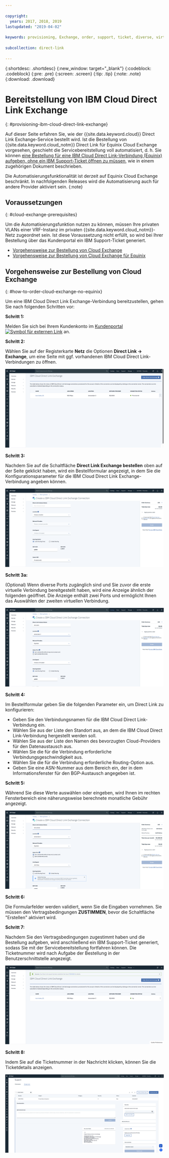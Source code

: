 ```yaml
---

copyright:
  years: 2017, 2018, 2019
lastupdated: "2019-04-02"

keywords: provisioning, Exchange, order, support, ticket, diverse, virtual circuit, parameters, Terms and Conditions

subcollection: direct-link

---
```


{:shortdesc: .shortdesc}
{:new_window: target="_blank"}
{:codeblock: .codeblock}
{:pre: .pre}
{:screen: .screen}
{:tip: .tip}
{:note: .note}
{:download: .download}

# Bereitstellung von IBM Cloud Direct Link Exchange
{: #provisioning-ibm-cloud-direct-link-exchange}

Auf dieser Seite erfahren Sie, wie der {{site.data.keyword.cloud}} Direct Link Exchange-Service bestellt wird. Ist die Bestellung von {{site.data.keyword.cloud_notm}} Direct Link für Equinix Cloud Exchange vorgesehen, geschieht die Servicebereitstellung voll automatisiert, d. h. Sie können [eine Bestellung für eine IBM Cloud Direct Link-Verbindung (Equinix) aufgeben, ohne ein IBM Support-Ticket öffnen zu müssen](/docs/infrastructure/direct-link?topic=direct-link-provisioning-ibm-cloud-direct-link-exchange-for-equinix), wie in einem zugehörigen Dokument beschrieben.

Die Automatisierungsfunktionalität ist derzeit auf Equinix Cloud Exchange beschränkt. In nachfolgenden Releases wird die Automatisierung auch für andere Provider aktiviert sein.
{:note}

## Voraussetzungen
{: #cloud-exchange-prerequisites}

Um die Automatisierungsfunktion nutzen zu können, müssen Ihre privaten VLANs einer VRF-Instanz im privaten {{site.data.keyword.cloud_notm}}-Netz zugeordnet sein. Ist diese Voraussetzung nicht erfüllt, so wird bei Ihrer Bestellung über das Kundenportal ein IBM Support-Ticket generiert.

 * [Vorgehensweise zur Bestellung von Cloud Exchange](#how-to-order-cloud-exchange-no-equinix)
 * [Vorgehensweise zur Bestellung von Cloud Exchange für Equinix](/docs/infrastructure/direct-link?topic=direct-link-provisioning-ibm-cloud-direct-link-exchange-for-equinix)

## Vorgehensweise zur Bestellung von Cloud Exchange
{: #how-to-order-cloud-exchange-no-equinix}

Um eine IBM Cloud Direct Link Exchange-Verbindung bereitzustellen, gehen Sie nach folgenden Schritten vor:

**Schritt 1:**

Melden Sie sich bei Ihrem Kundenkonto im [Kundenportal ![Symbol für externen Link](../../icons/launch-glyph.svg "Symbol für externen Link")](https://cloud.ibm.com/) an.

**Schritt 2:**

Wählen Sie auf der Registerkarte **Netz** die Optionen **Direct Link -> Exchange**, um eine Seite mit ggf. vorhandenen IBM Cloud Direct Link-Verbindungen zu öffnen.

![Schritt 2](/images/pup_exchange_list.png)

**Schritt 3:**

Nachdem Sie auf die Schaltfläche **Direct Link Exchange bestellen** oben auf der Seite geklickt haben, wird ein Bestellformular angezeigt, in dem Sie die Konfigurationsparameter für die IBM Cloud Direct Link Exchange-Verbindung angeben können.

![Schritt 3](/images/pup_exchange_create_default.png)

**Schritt 3a:**

(Optional) Wenn diverse Ports zugänglich sind und Sie zuvor die erste virtuelle Verbindung bereitgestellt haben, wird eine Anzeige ähnlich der folgenden geöffnet. Die Anzeige enthält zwei Ports und ermöglicht Ihnen das Auswählen der zweiten virtuellen Verbindung.

![Darstellung mit zwei Ports](/images/pup_exchange_create_ports.png)

**Schritt 4:**

Im Bestellformular geben Sie die folgenden Parameter ein, um Direct Link zu konfigurieren:
  * Geben Sie den Verbindungsnamen für die IBM Cloud Direct Link-Verbindung ein.
  * Wählen Sie aus der Liste den Standort aus, an dem die IBM Cloud Direct Link-Verbindung hergestellt werden soll.
  * Wählen Sie aus der Liste den Namen des bevorzugten Cloud-Providers für den Datenaustausch aus.
  * Wählen Sie die für die Verbindung erforderliche Verbindungsgeschwindigkeit aus.
  * Wählen Sie die für die Verbindung erforderliche Routing-Option aus.
  * Geben Sie eine ASN-Nummer aus dem Bereich ein, der in dem Informationsfenster für den BGP-Austausch angegeben ist.

**Schritt 5:**

Während Sie diese Werte auswählen oder eingeben, wird Ihnen im rechten Fensterbereich eine näherungsweise berechnete monatliche Gebühr angezeigt.

![Schritte 4 und 5](/images/pup_exchange_create_prices.png)

**Schritt 6:**

Die Formularfelder werden validiert, wenn Sie die Eingaben vornehmen.
Sie müssen den Vertragsbedingungen **ZUSTIMMEN**, bevor die Schaltfläche "Erstellen" aktiviert wird.

**Schritt 7:**

Nachdem Sie den Vertragsbedingungen zugestimmt haben und die Bestellung aufgeben, wird anschließend ein IBM Support-Ticket generiert, sodass Sie mit der Servicebereitstellung fortfahren können. Die Ticketnummer wird nach Aufgabe der Bestellung in der Benutzerschnittstelle angezeigt. 

![Schritt NE1](/images/pup_exchange_ticket_notification.png)

**Schritt 8:**

Indem Sie auf die Ticketnummer in der Nachricht klicken, können Sie die Ticketdetails anzeigen.

![Schritt NE2](/images/pup_exchange_ticket_details.png)
